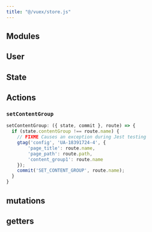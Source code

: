```yaml
---
title: "@/vuex/store.js"
---
```


## Modules

## User

## State

## Actions

### `setContentGroup`

```js
setContentGroup: ({ state, commit }, route) => {
  if (state.contentGroup !== route.name) {
    // FIXME Causes an exception during Jest testing
    gtag('config', 'UA-18391724-4', {
        'page_title': route.name,
        'page_path': route.path,
        'content_group1': route.name
    });
    commit('SET_CONTENT_GROUP', route.name);
  }
}
```

## mutations

## getters
